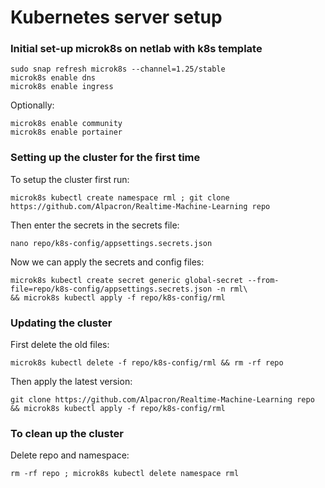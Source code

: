 # Kubernetes server setup

### Initial set-up microk8s on netlab with k8s template
```commandline
sudo snap refresh microk8s --channel=1.25/stable
microk8s enable dns
microk8s enable ingress
```

Optionally:
```commandline
microk8s enable community
microk8s enable portainer
```

### Setting up the cluster for the first time
To setup the cluster first run:
```commandline
microk8s kubectl create namespace rml ; git clone https://github.com/Alpacron/Realtime-Machine-Learning repo
```

Then enter the secrets in the secrets file:
```commandline
nano repo/k8s-config/appsettings.secrets.json
```

Now we can apply the secrets and config files:
```commandline
microk8s kubectl create secret generic global-secret --from-file=repo/k8s-config/appsettings.secrets.json -n rml\
&& microk8s kubectl apply -f repo/k8s-config/rml
```

### Updating the cluster
First delete the old files:
```commandline
microk8s kubectl delete -f repo/k8s-config/rml && rm -rf repo
```

Then apply the latest version:
```commandline
git clone https://github.com/Alpacron/Realtime-Machine-Learning repo && microk8s kubectl apply -f repo/k8s-config/rml
```

### To clean up the cluster
Delete repo and namespace:
```commandline
rm -rf repo ; microk8s kubectl delete namespace rml
```